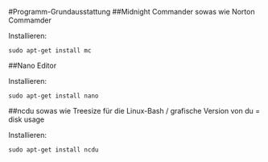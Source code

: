 #Programm-Grundausstattung
##Midnight Commander
sowas wie Norton Commamder

Installieren:

    sudo apt-get install mc
 
##Nano
Editor

Installieren:

    sudo apt-get install nano
 
##ncdu
sowas wie Treesize für die Linux-Bash / grafische Version von du = disk usage

Installieren:

    sudo apt-get install ncdu
 
